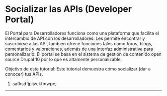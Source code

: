 # Socializar las APIs (Developer Portal)

El Portal para Desarrolladores funciona como una plataforma que facilita el intercambio de API con los desarrolladores. Les permite encontrar y suscribirse a las API, tambien ofrece funciones tales como foros, blogs, comentarios y valoraciones, además de una interfaz administrativa para personalizarlo. El portal se basa en el sistema de gestión de contenido open source Drupal 10 por lo que es altamente personalizable. 

Objetivo de este tutorial:
Este tutorial demuestra cómo socializar (dar a conocer) tus APIs.


1) safksdfjpijw;kfmwpe;


---
